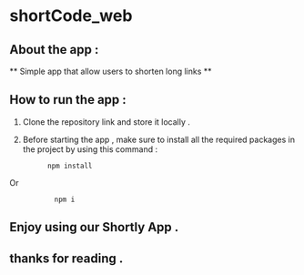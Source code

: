 # shortCode_web


## About the app : 

** Simple app that allow users to shorten long links **  

## How to run the app : 

1. Clone the repository link and store it locally . 

2. Before starting the app , make sure to install all the required packages in the project by using this command : 

             npm install 

Or     

               npm i 



## Enjoy using our Shortly App . 

## thanks for reading . 
